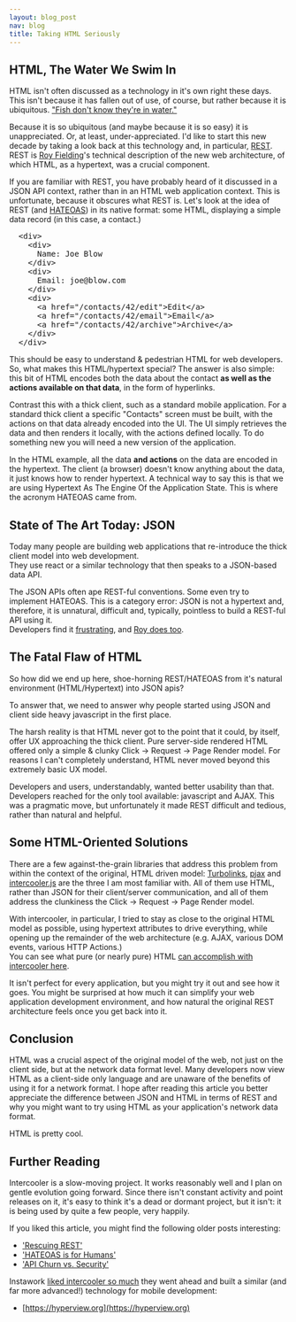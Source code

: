```yaml
---
layout: blog_post
nav: blog
title: Taking HTML Seriously
---
```


## HTML, The Water We Swim In

HTML isn't often discussed as a technology in it's own right these days.  This isn't because it has fallen out of use, of
course, but rather because it is ubiquitous.  ["Fish don't know they're in water."](https://sivers.org/fish)

Because it is so ubiquitous (and maybe because it is so easy) it is unappreciated.  Or, at least, under-appreciated.  I'd
like to start this new decade by taking a look back at this technology and, in particular, [REST](https://en.wikipedia.org/wiki/Representational_state_transfer).
REST is [Roy Fielding](https://en.wikipedia.org/wiki/Roy_Fielding)'s technical description of the new web architecture, of
which HTML, as a hypertext, was a crucial component.  

If you are familiar with REST, you have probably heard of it discussed in a JSON API context, rather than in an HTML web application 
context.  This is unfortunate, because it obscures what REST is.  Let's look at the idea of REST (and [HATEOAS](https://en.wikipedia.org/wiki/HATEOAS)) 
in its native format: some HTML, displaying a simple data record (in this case, a contact.)

<pre>
  &lt;div>
    &lt;div>
      Name: Joe Blow
    &lt;/div>
    &lt;div>
      Email: joe@blow.com
    &lt;/div>
    &lt;div>
      &lt;a href="/contacts/42/edit">Edit&lt;/a>
      &lt;a href="/contacts/42/email">Email&lt;/a>
      &lt;a href="/contacts/42/archive">Archive&lt;/a>
    &lt;/div>
  &lt;/div>
</pre>

This should be easy to understand &amp; pedestrian HTML for web developers.  So, what makes this HTML/hypertext
special?  The answer is also simple: this bit of HTML encodes both the data
about the contact **as well as the actions available on that data**, in the form of hyperlinks.

Contrast this with a thick client, such as a standard mobile application. For a standard thick client a specific "Contacts" screen 
must be built, with the actions on that data already encoded into the UI. The UI simply retrieves the data and then 
renders it locally, with the actions defined locally.  To do something new you will need a new version of the application.

In the HTML example, all the data **and actions** on the data are encoded in the hypertext.  The client (a browser) doesn't
know anything about the data, it just knows how to render hypertext.   A technical way to say this is that we are using 
 Hypertext As The Engine Of the Application State.  This is where the acronym HATEOAS came from.

## State of The Art Today: JSON

Today many people are building web applications that re-introduce the thick client model into web development.  
They use react or a similar technology that then speaks to a JSON-based data API.  

The JSON APIs often ape REST-ful conventions.  Some even try to implement HATEOAS. This is a category error: JSON is not 
a hypertext and, therefore, it is unnatural, difficult and, typically, pointless to build a REST-ful API using it.  
Developers find it [frustrating](https://www.jeffknupp.com/blog/2014/06/03/why-i-hate-hateoas/), and 
[Roy does too](https://roy.gbiv.com/untangled/2008/rest-apis-must-be-hypertext-driven).

## The Fatal Flaw of HTML

So how did we end up here, shoe-horning REST/HATEOAS from it's natural environment (HTML/Hypertext) into JSON apis?

To answer that, we need to answer why people started using JSON and client side heavy javascript in the first place.

The harsh reality is that HTML never got to the point that it could, by itself, offer UX approaching the 
thick client.   Pure server-side rendered HTML offered only a simple &amp; clunky 
Click &rarr; Request &rarr; Page Render model.  For reasons I can't completely understand, HTML never moved beyond 
this extremely basic UX model.

Developers and users, understandably, wanted better usability than that.  Developers reached for the only tool 
available: javascript and AJAX.  This was a pragmatic move, but unfortunately it made REST difficult and tedious, rather 
than natural and helpful.
 
## Some HTML-Oriented Solutions

There are a few against-the-grain libraries that address this problem from within the context of the original, HTML driven model: 
[Turbolinks](https://github.com/turbolinks/turbolinks), [pjax](https://github.com/defunkt/jquery-pjax) and 
[intercooler.js](http://intercoolerjs.org/) are the three I am most familiar with.  All of them use HTML, rather than JSON
for their client/server communication, and all of them address the clunkiness the Click &rarr; Request &rarr; Page Render model.

With intercooler, in particular, I tried to stay as close to the original HTML model as possible, using hypertext attributes to drive 
everything,  while opening up the remainder of the web architecture (e.g. AJAX, various DOM events, various HTTP Actions.)  
You can see what pure (or nearly pure) HTML [can accomplish with intercooler here](https://intercoolerjs.org/examples/index.html).

It isn't perfect for every application, but you might try it out and see how it goes.  You might be surprised at how
much it can simplify your web application development environment, and how natural the original REST architecture
feels once you get back into it.

## Conclusion

HTML was a crucial aspect of the original model of the web, not just on the client side, but at the network data
format level.  Many developers now view HTML as a client-side only language and are unaware of the benefits of using it 
for a network format.  I hope after reading this article you better appreciate the difference between JSON and HTML
in terms of REST and why you might want to try using HTML as your application's network data format.

HTML is pretty cool.

## Further Reading

Intercooler is a slow-moving project.  It works reasonably well and I plan on gentle evolution going forward.
Since there isn't constant activity and point releases on it, it's easy to think it's a dead or dormant project, but
it isn't: it is being used by quite a few people, very happily.  

If you liked this article, you might find the following older posts interesting:

* ['Rescuing REST'](https://intercoolerjs.org/2016/01/18/rescuing-rest.html)
* ['HATEOAS is for Humans'](https://intercoolerjs.org/2016/05/08/hatoeas-is-for-humans.html) 
* ['API Churn vs. Security'](https://intercoolerjs.org/2016/02/17/api-churn-vs-security.html) 

Instawork [liked intercooler so much](https://engineering.instawork.com/iterating-with-simplicity-evolving-a-django-app-with-intercooler-js-8ed8e69d8a52)
they went ahead and built a similar (and far more advanced!) technology for mobile development:

* [https://hyperview.org](https://hyperview.org)
